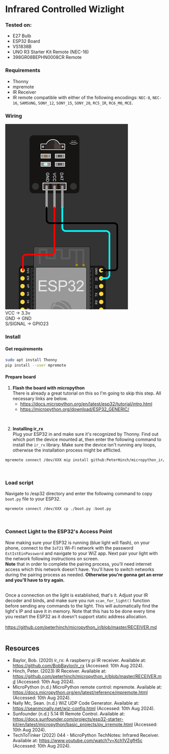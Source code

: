 # Infrared Controlled Wizlight

### Tested on: 
* E27 Bulb
* ESP32 Board
* VS1838B
* UNO R3 Starter Kit Remote (NEC-16)
* 398GR08BEPHN0008CR Remote

### Requirements
* Thonny
* mpremote
* IR Receiver
* IR remote compatible with either of the following encodings: `NEC-8`, `NEC-16`, `SAMSUNG`, `SONY_12`, `SONY_15`, `SONY_20`, `RC5_IR`, `RC6_M0`, `MCE`.<br>


### Wiring
![](/wiring_chart.png "")<br>
VCC -> 3.3v<br>
GND -> GND<br>
S/SIGNAL -> GPIO23<br>


### Install


#### Get requirements
```bash
sudo apt install Thonny
pip install --user mpremote
```

#### Prepare board

1. <b> Flash the board with micropython </b> <br>
There is already a great tutorial on this so I'm going to skip this step. All necessary links are below.
	* https://docs.micropython.org/en/latest/esp32/tutorial/intro.html<br>
	* https://micropython.org/download/ESP32_GENERIC/<br>
<br>

2. <b> Installing ir_rx </b> <br>
Plug your ESP32 in and make sure it's recognized by Thonny. Find out which port the device mounted at, then enter the following command to install the `ir_rx` library. Make sure the device isn't running any loops, otherwise the installation process might be afflicted.<br>
```bash
mpremote connect /dev/XXX mip install github:PeterHinch/micropython_ir/ir_rx
```
<br>

### Load script
Navigate to /esp32 directory and enter the following command to copy `boot.py` file to your ESP32.
```bash
mpremote connect /dev/XXX cp ./boot.py :boot.py
```
<br>

### Connect Light to the ESP32's Access Point
Now making sure your ESP32 is running (blue light will flash), on your phone, connect to the `IoT21` Wi-Fi network with the password `EstIstEinPassword` and navigate to your WiZ app. Next pair your light with the network following instructions on screen.<br>
**Note** that in order to complete the pairing process, you'll need internet access which this network doesn't have. You'll have to switch networks during the pairing process as needed. **Otherwise you're gonna get an error and you'll have to try again.**<br>
<br>

Once a connection on the light is established, that's it. Adjust your IR decoder and binds, and make sure you run `scan_for_light()` function before sending any commands to the light. This will automatically find the light's IP and save it in memory. Note that this has to be done every time you restart the ESP32 as it doesn't support static address allocation.<br>
<br>
https://github.com/peterhinch/micropython_ir/blob/master/RECEIVER.md<br>
<br>


## Resources
* Baylor, Bob. (2020) ir_rx: A raspberry pi IR receiver. Available at: https://github.com/BobBaylor/ir_rx (Accessed: 10th Aug 2024).<br>
* Hinch, Peter. (2023) IR Receiver. Available at: https://github.com/peterhinch/micropython_ir/blob/master/RECEIVER.md (Accessed: 10th Aug 2024).<br>
* MicroPython (n.d.) MicroPython remote control: mpremote. Available at: https://docs.micropython.org/en/latest/reference/mpremote.html (Accessed: 10th Aug 2024).<br>
* Nally Mc, Sean. (n.d.) WiZ UDP Code Generator. Available at: https://seanmcnally.net/wiz-config.html (Accessed: 10th Aug 2024).<br>
* Sunfounder (n.d.) 5.14 IR Remote Control. Available at: https://docs.sunfounder.com/projects/esp32-starter-kit/en/latest/micropython/basic_projects/py_irremote.html (Accessed: 10th Aug 2024).<br>
* TechToTinker (2022) 044 - MicroPython TechNotes: Infrared Receiver. Available at: https://www.youtube.com/watch?v=Xch1VZgfH5c (Accessed: 10th Aug 2024).<br>

